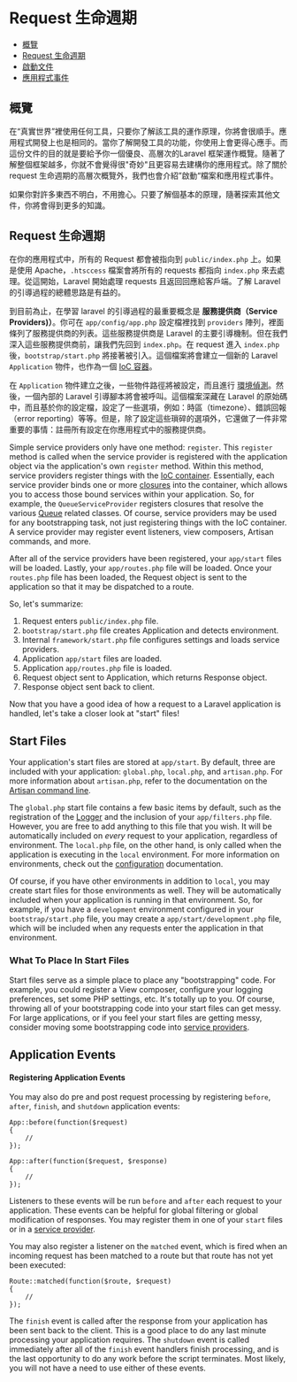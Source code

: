 # Request 生命週期

- [概覽](#overview)
- [Request 生命週期](#request-lifecycle)
- [啟動文件](#start-files)
- [應用程式事件](#application-events)

<a name="overview"></a>
## 概覽

在“真實世界”裡使用任何工具，只要你了解該工具的運作原理，你將會很順手。應用程式開發上也是相同的。當你了解開發工具的功能，你使用上會更得心應手。而這份文件的目的就是要給予你一個優良、高層次的Laravel 框架運作概覽。隨著了解整個框架越多，你就不會覺得很"奇妙"且更容易去建構你的應用程式。除了關於 request 生命週期的高層次概覽外，我們也會介紹”啟動“檔案和應用程式事件。

如果你對許多東西不明白，不用擔心。只要了解個基本的原理，隨著探索其他文件，你將會得到更多的知識。 

<a name="request-lifecycle"></a>
## Request 生命週期

在你的應用程式中，所有的 Request 都會被指向到 `public/index.php` 上。如果是使用 Apache，`.htsccess` 檔案會將所有的 requests 都指向 `index.php` 來去處理。從這開始，Laravel 開始處理 requests 且返回回應給客戶端。了解 Laravel 的引導過程的總體思路是有益的。

到目前為止，在學習 laravel 的引導過程的最重要概念是 **服務提供商（Service Providers)）**。你可在 `app/config/app.php` 設定檔裡找到 `providers` 陣列，裡面條列了服務提供商的列表。這些服務提供商是 Laravel 的主要引導機制。但在我們深入這些服務提供商前，讓我們先回到 `index.php`。在 request 進入 `index.php` 後，`bootstrap/start.php` 將接著被引入。這個檔案將會建立一個新的 Laravel `Application` 物件，也作為一個 [IoC 容器](/docs/ioc)。

在 `Application` 物件建立之後，一些物件路徑將被設定，而且進行 [環境偵測](/docs/configuration#environment-configuration)。然後，一個內部的 Laravel 引導腳本將會被呼叫。這個檔案深藏在 Laravel 的原始碼中，而且基於你的設定檔，設定了一些選項，例如：時區（timezone）、錯誤回報（error reporting）等等。但是，除了設定這些瑣碎的選項外，它還做了一件非常重要的事情：註冊所有設定在你應用程式中的服務提供商。

Simple service providers only have one method: `register`. This `register` method is called when the service provider is registered with the application object via the application's own `register` method. Within this method, service providers register things with the [IoC container](/docs/ioc). Essentially, each service provider binds one or more [closures](http://us3.php.net/manual/en/functions.anonymous.php) into the container, which allows you to access those bound services within your application. So, for example, the `QueueServiceProvider` registers closures that resolve the various [Queue](/docs/queues) related classes. Of course, service providers may be used for any bootstrapping task, not just registering things with the IoC container. A service provider may register event listeners, view composers, Artisan commands, and more.

After all of the service providers have been registered, your `app/start` files will be loaded. Lastly, your `app/routes.php` file will be loaded. Once your `routes.php` file has been loaded, the Request object is sent to the application so that it may be dispatched to a route.

So, let's summarize:

1. Request enters `public/index.php` file.
2. `bootstrap/start.php` file creates Application and detects environment.
3. Internal `framework/start.php` file configures settings and loads service providers.
4. Application `app/start` files are loaded.
5. Application `app/routes.php` file is loaded.
6. Request object sent to Application, which returns Response object.
7. Response object sent back to client.

Now that you have a good idea of how a request to a Laravel application is handled, let's take a closer look at "start" files!

<a name="start-files"></a>
## Start Files

Your application's start files are stored at `app/start`. By default, three are included with your application: `global.php`, `local.php`, and `artisan.php`. For more information about `artisan.php`, refer to the documentation on the [Artisan command line](/docs/commands#registering-commands).

The `global.php` start file contains a few basic items by default, such as the registration of the [Logger](/docs/errors) and the inclusion of your `app/filters.php` file. However, you are free to add anything to this file that you wish. It will be automatically included on _every_ request to your application, regardless of environment. The `local.php` file, on the other hand, is only called when the application is executing in the `local` environment. For more information on environments, check out the [configuration](/docs/configuration) documentation.

Of course, if you have other environments in addition to `local`, you may create start files for those environments as well. They will be automatically included when your application is running in that environment. So, for example, if you have a `development` environment configured in your `bootstrap/start.php` file, you may create a `app/start/development.php` file, which will be included when any requests enter the application in that environment.

### What To Place In Start Files

Start files serve as a simple place to place any "bootstrapping" code. For example, you could register a View composer, configure your logging preferences, set some PHP settings, etc. It's totally up to you. Of course, throwing all of your bootstrapping code into your start files can get messy. For large applications, or if you feel your start files are getting messy, consider moving some bootstrapping code into [service providers](/docs/ioc#service-providers).

<a name="application-events"></a>
## Application Events

#### Registering Application Events

You may also do pre and post request processing by registering `before`, `after`, `finish`, and `shutdown` application events:

	App::before(function($request)
	{
		//
	});

	App::after(function($request, $response)
	{
		//
	});

Listeners to these events will be run `before` and `after` each request to your application. These events can be helpful for global filtering or global modification of responses. You may register them in one of your `start` files or in a [service provider](/docs/ioc#service-providers).

You may also register a listener on the `matched` event, which is fired when an incoming request has been matched to a route but that route has not yet been executed:

	Route::matched(function($route, $request)
	{
		//
	});

The `finish` event is called after the response from your application has been sent back to the client. This is a good place to do any last minute processing your application requires. The `shutdown` event is called immediately after all of the `finish` event handlers finish processing, and is the last opportunity to do any work before the script terminates. Most likely, you will not have a need to use either of these events.